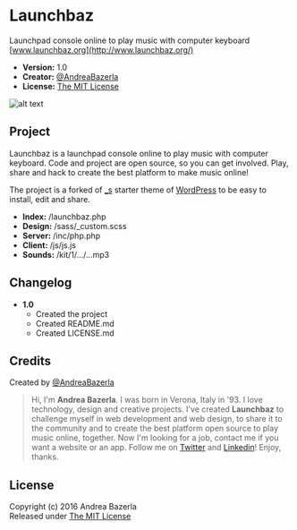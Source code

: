 # Launchbaz
Launchpad console online to play music with computer keyboard  
[www.launchbaz.org](http://www.launchbaz.org/)  

+ __Version:__ 1.0
+ __Creator:__ [@AndreaBazerla](https://twitter.com/AndreaBazerla)
+ __License:__ [The MIT License](https://github.com/andbaz/launchbaz/blob/master/LICENSE.md)

![alt text][cover]

## Project
Launchbaz is a launchpad console online to play music with computer keyboard. Code and project are open source, so you can get involved. Play, share and hack to create the best platform to make music online!  

The project is a forked of [_s](https://github.com/Automattic/_s) starter theme of [WordPress](https://github.com/WordPress/WordPress) to be easy to install, edit and share.

+ __Index:__ /launchbaz.php
+ __Design:__ /sass/_custom.scss
+ __Server:__ /inc/php.php
+ __Client:__ /js/js.js
+ __Sounds:__ /kit/1/.../...mp3

## Changelog
+ __1.0__
	+ Created the project
	+ Created README.md
	+ Created LICENSE.md

## Credits
Created by [@AndreaBazerla](https://twitter.com/AndreaBazerla)  
> Hi, I'm __Andrea Bazerla__. I was born in Verona, Italy in '93. I love technology, design and creative projects. I've created __Launchbaz__ to challenge myself in web development and web design, to share it to the community and to create the best platform open source to play music online, together. Now I'm looking for a job, contact me if you want a website or an app. Follow me on [Twitter](https://twitter.com/AndreaBazerla) and [Linkedin](https://www.linkedin.com/in/andreabazerla)! Enjoy, thanks.

## License
Copyright (c) 2016 Andrea Bazerla  
Released under [The MIT License](https://github.com/andbaz/launchbaz/blob/master/LICENSE.md)

[logo]: http://imageshack.com/a/img924/5369/IK6zYY.png "Launchbaz"
[cover]: http://imageshack.com/a/img923/4947/xGdaU3.png "Launchbaz"
